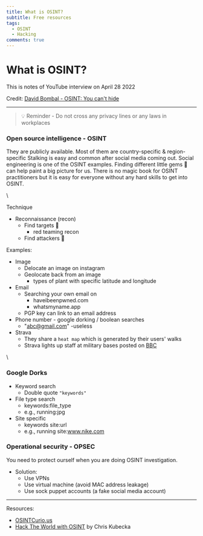 ```yaml
---
title: What is OSINT?
subtitle: Free resources
tags:
  - OSINT
  - Hacking
comments: true
---
```


# What is OSINT?

This is notes of YouTube interview on April 28 2022

Credit: [David Bombal - OSINT: You can't hide](https://youtu.be/ImWJgDQ-\_ek)

***

> 💡 Reminder - Do not cross any privacy lines or any laws in workplaces

### Open source intelligence - OSINT

They are publicly available. Most of them are country-specific & region-specific Stalking is easy and common after social media coming out. Social engineering is one of the OSINT examples. Finding different little gems 💎 can help paint a big picture for us. There is no magic book for OSINT practitioners but it is easy for everyone without any hard skills to get into OSINT.

\


Technique

* Reconnaissance (recon)
  * Find targets 🔴
    * red teaming recon
  * Find attackers 🔵

Examples:

* Image
  * Delocate an image on instagram
  * Geolocate back from an image
    * types of plant with specific latitude and longitude
* Email
  * Searching your own email on
    * haveibeenpwned.com
    * whatsmyname.app
  * PGP key can link to an email address
* Phone number - google dorking / boolean searches
  * "abc@gmail.com" -useless
* Strava
  * They share a `heat map` which is generated by their users' walks
  * Strava lights up staff at military bases posted on [BBC](https://www.bbc.co.uk/news/technology-42853072)

\


### Google Dorks

* Keyword search
  * Double quote `"keywords"`
* File type search
  * keywords:file\_type
  * e.g., running:jpg
* Site specific
  * keywords site:url
  * e.g., running site:www.nike.com

### Operational security - OPSEC

You need to protect ourself when you are doing OSINT investigation.

* Solution:
  * Use VPNs
  * Use virtual machine (avoid MAC address leakage)
  * Use sock puppet accounts (a fake social media account)

***

Resources:

* [OSINTCurio.us](https://osintcurio.us)
* [Hack The World with OSINT](https://www.researchgate.net/publication/332875854\_Hack\_the\_World\_with\_OSINT) by Chris Kubecka
